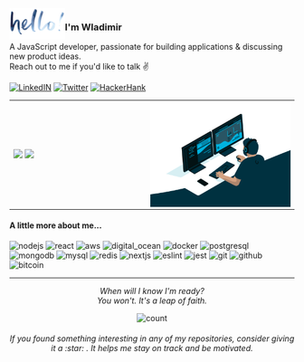 <img alt="hello" height="55px" align="left" src=".github/assets/hello.png"/>

### I'm Wladimir
A JavaScript developer, passionate for building applications & discussing new product ideas. 
</br> Reach out to me if you'd like to talk :v:

[![LinkedIN](https://img.shields.io/badge/LinkedIn-0077B5?style=for-the-badge&logo=linkedin&color=%23003140&logoColor=white)](https://www.linkedin.com/in/wladimir-filho)
[![Twitter](https://img.shields.io/badge/twitter-%231DA1F2.svg?&style=for-the-badge&logo=twitter&&color=%23003140&logoColor=white)](https://twitter.com/wladimirgrf)
[![HackerHank](https://img.shields.io/badge/-Hackerrank-2EC866?style=for-the-badge&logo=HackerRank&&color=%23003140&logoColor=white)](https://www.hackerrank.com/wladimirgrf)

<table>
<tr>
  <td width="48%">
    <img src="https://github-readme-stats.vercel.app/api/top-langs/?username=wladimirgrf&layout=compact&hide_border=true" />
    <img src="https://github-readme-stats.vercel.app/api?username=wladimirgrf&show_icons=true&hide_border=true&hide=contribs" />
  </td>
  <td width="52%"><img alt="gif" align="right" src=".github/assets/coding.gif"/></td>
</tr>
<table>
  
#### A little more about me...
<p>
  <img height="45" src="https://cdn.worldvectorlogo.com/logos/nodejs-icon.svg" alt="nodejs"/>
  <img height="45" src="https://cdn.worldvectorlogo.com/logos/react.svg" alt="react"/>
  <img height="45" src="https://cdn.worldvectorlogo.com/logos/aws-logo.svg" alt="aws"/>
  <img height="45" src="https://cdn.worldvectorlogo.com/logos/digitalocean-icon-1.svg" alt="digital_ocean"/>
  <img height="45" src="https://cdn.worldvectorlogo.com/logos/docker.svg" alt="docker"/>
  <img height="45" src="https://cdn.worldvectorlogo.com/logos/postgresql.svg" alt="postgresql"/>
  <img height="45" src="https://cdn.worldvectorlogo.com/logos/mongodb-icon-1.svg" alt="mongodb"/>
  <img height="45" src="https://cdn.worldvectorlogo.com/logos/mysql-6.svg" alt="mysql"/>
  <img height="45" src="https://cdn.worldvectorlogo.com/logos/redis.svg" alt="redis"/>
  <img height="45" src="https://cdn.worldvectorlogo.com/logos/nextjs-3.svg" alt="nextjs"/>
  <img height="45" src="https://cdn.worldvectorlogo.com/logos/eslint-1.svg" alt="eslint"/>
  <img height="45" src="https://cdn.worldvectorlogo.com/logos/jest-0.svg" alt="jest"/>
  <img height="45" src="https://cdn.worldvectorlogo.com/logos/git-icon.svg" alt="git"/>
  <img height="45" src="https://cdn.worldvectorlogo.com/logos/github-icon-1.svg" alt="github"/>
  <img height="45" src="https://cdn.worldvectorlogo.com/logos/bitcoin.svg" alt="bitcoin"/>
</p>

-----------------

<p align="center">
  <i>When will I know I'm ready?</i>
  </br><i>You won't. It's a leap of faith.</i>
<p>

<p align="center">
  <img src="https://count.getloli.com/get/@:wladimirgrf?theme=moebooru" alt="count"/>
</p>

<h6 align="center">If you found something interesting in any of my repositories, consider giving it a :star:&nbsp;. It helps me stay on track and be motivated.</h6>
